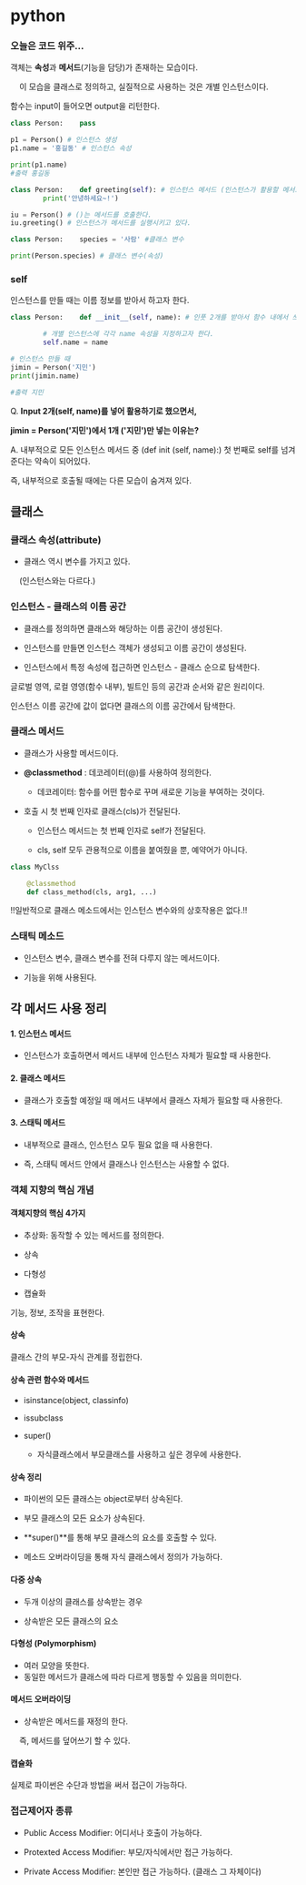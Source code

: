 # python

### 오늘은 코드 위주...

객체는 **속성**과 **메서드**(기능을 담당)가 존재하는 모습이다.

    이 모습을 클래스로 정의하고, 실질적으로 사용하는 것은 개별 인스턴스이다.

함수는 input이 들어오면 output을 리턴한다.

```python
class Person:    pass

p1 = Person() # 인스턴스 생성 
p1.name = '홍길동' # 인스턴스 속성

print(p1.name) 
#출력 홍길동
```

```python
class Person:    def greeting(self): # 인스턴스 메서드 (인스턴스가 활용할 메서드이다.)
        print('안녕하세요~!')

iu = Person() # ()는 메서드를 호출한다. 
iu.greeting() # 인스턴스가 메서드를 실행시키고 있다.  
```

```python
class Person:    species = '사람' #클래스 변수

print(Person.species) # 클래스 변수(속성)
```

### self

인스턴스를 만들 때는 이름 정보를 받아서 하고자 한다.

```python
class Person:    def __init__(self, name): # 인풋 2개를 받아서 함수 내에서 쓰겠다는 선언

        # 개별 인스턴스에 각각 name 속성을 지정하고자 한다. 
        self.name = name

# 인스턴스 만들 때
jimin = Person('지민')
print(jimin.name) 

#출력 지민
```

Q. **Input 2개(self, name)를 넣어 활용하기로 했으면서,**

**jimin = Person('지민')에서 1개 ('지민')만 넣는 이유는?**

A. 내부적으로 모든 인스턴스 메서드 중 (def init (self, name):) 첫 번째로 self를 넘겨준다는 약속이 되어있다.

즉, 내부적으로 호출될 때에는 다른 모습이 숨겨져 있다.

## 클래스

### 클래스 속성(attribute)

- 클래스 역시 변수를 가지고 있다.

    (인스턴스와는 다르다.)

### 인스턴스 - 클래스의 이름 공간

- 클래스를 정의하면 클래스와 해당하는 이름 공간이 생성된다.

- 인스턴스를 만들면 인스턴스 객체가 생성되고 이름 공간이 생성된다.

- 인스턴스에서 특정 속성에 접근하면 인스턴스 - 클래스 순으로 탐색한다.

글로벌 영역, 로컬 영영(함수 내부), 빌트인 등의 공간과 순서와 같은 원리이다.

인스턴스 이름 공간에 값이 없다면 클래스의 이름 공간에서 탐색한다.

### 클래스 메서드

- 클래스가 사용할 메서드이다.

- **@classmethod** : 데코레이터(@)를 사용하여 정의한다.
  
  - 데코레이터: 함수를 어떤 함수로 꾸며 새로운 기능을 부여하는 것이다.

- 호출 시 첫 번째 인자로 클래스(cls)가 전달된다.
  
  - 인스턴스 메서드는 첫 번째 인자로 self가 전달된다.
  
  - cls, self 모두 관용적으로 이름을 붙여줬을 뿐, 예약어가 아니다.

```python
class MyClss

    @classmethod
    def class_method(cls, arg1, ...)
```

!!일반적으로 클래스 메소드에서는 인스턴스 변수와의 상호작용은 없다.!!

### 스태틱 메소드

- 인스턴스 변수, 클래스 변수를 전혀 다루지 않는 메서드이다.

- 기능을 위해 사용된다.

## 각 메서드 사용 정리

#### 1. 인스턴스 메서드

- 인스턴스가 호출하면서 메서드 내부에 인스턴스 자체가 필요할 때 사용한다.

#### 2. 클래스 메서드

- 클래스가 호출할 예정일 때 메서드 내부에서 클래스 자체가 필요할 때 사용한다.

#### 3. 스태틱 메서드

- 내부적으로 클래스, 인스턴스 모두 필요 없을 때 사용한다.

- 즉, 스태틱 메서드 안에서 클래스나 인스턴스는 사용할 수 없다.

### 객체 지향의 핵심 개념

#### 객체지향의 핵심 4가지

- 추상화: 동작할 수 있는 메서드를 정의한다.

- 상속

- 다형성

- 캡슐화

기능, 정보, 조작을 표현한다.

#### 상속

클래스 간의 부모-자식 관계를 정립한다.

#### 상속 관련 함수와 메서드

- isinstance(object, classinfo)

- issubclass

- super()
  
  - 자식클래스에서 부모클래스를 사용하고 싶은 경우에 사용한다.

#### 상속 정리

- 파이썬의 모든 클래스는 object로부터 상속된다.

- 부모 클래스의 모든 요소가 상속된다.

- **super()**를 통해 부모 클래스의 요소를 호출할 수 있다.

- 메소드 오버라이딩을 통해 자식 클래스에서 정의가 가능하다.

#### 다중 상속

- 두개 이상의 클래스를 상속받는 경우

- 상속받은 모든 클래스의 요소

#### 다형성 (Polymorphism)

- 여러 모양을 뜻한다.
- 동일한 메서드가 클래스에 따라 다르게 행동할 수 있음을 의미한다.

#### 메서드 오버라이딩

- 상속받은 메서드를 재정의 한다.

    즉, 메서드를 덮어쓰기 할 수 있다.

#### 캡슐화

실제로 파이썬은 수단과 방법을 써서 접근이 가능하다.

### 접근제어자 종류

- Public Access Modifier: 어디서나 호출이 가능하다.

- Protexted Access Modifier: 부모/자식에서만 접근 가능하다.

- Private Access Modifier: 본인만 접근 가능하다. (클래스 그 자체이다)
